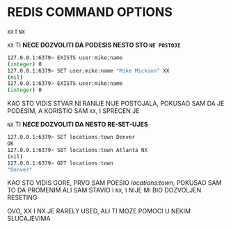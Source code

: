 # REDIS COMMAND OPTIONS

`XX` I `NX`

`XX` TI **NECE DOZVOLITI DA PODESIS NESTO STO `NE POSTOJI`**

```zsh
127.0.0.1:6379> EXISTS user:mike:name
(integer) 0
127.0.0.1:6379> SET user:mike:name "Mike Mickson" XX
(nil)
127.0.0.1:6379> EXISTS user:mike:name
(integer) 0
```

KAO STO VIDIS STVAR NI RANIJE NIJE POSTOJALA, POKUSAO SAM DA JE PODESIM, A KORISTIO SAM `XX`, I SPRECEN JE

`NX` TI **NECE DOZVOLITI DA NESTO RE-SET-UJES**

```zsh
127.0.0.1:6379> SET locations:town Denver
OK
127.0.0.1:6379> SET locations:town Atlanta NX
(nil)
127.0.0.1:6379> GET locations:town
"Denver"
```

KAO STO VIDIS GORE, PRVO SAM POESIO *locations:town*, POKUSAO SAM TO DA PROMENIM ALI SAM STAVIO I `NX`, I NIJE MI BIO DOZVOLJEN RESETING

OVO, XX I NX JE RARELY USED, ALI TI MOZE POMOCI U NEKIM SLUCAJEVIMA